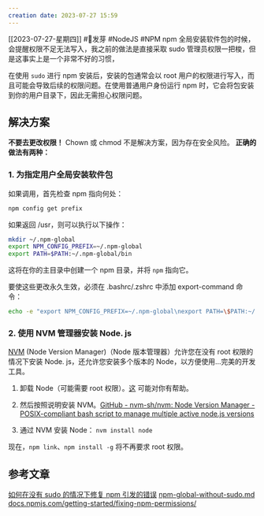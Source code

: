```yaml
---
creation date: 2023-07-27 15:59 
---
```

 [[2023-07-27-星期四]]  #🌱发芽 #NodeJS #NPM
npm 全局安装软件包的时候，会提醒权限不足无法写入，我之前的做法是直接采取 sudo 管理员权限一把梭，但是这事实上是一个非常不好的习惯，

在使用 `sudo` 进行 npm 安装后，安装的包通常会以 root 用户的权限进行写入，而且可能会导致后续的权限问题。在使用普通用户身份运行 npm 时，它会将包安装到你的用户目录下，因此无需担心权限问题。
<!--more-->
## 解决方案
**不要去更改权限！**
Chown 或 chmod 不是解决方案，因为存在安全风险。
**正确的做法有两种：**
### 1. 为指定用户全局安装软件包
如果调用，首先检查 npm 指向何处：

```bash
npm config get prefix
```

如果返回 /usr，则可以执行以下操作：

```bash
mkdir ~/.npm-global
export NPM_CONFIG_PREFIX=~/.npm-global
export PATH=$PATH:~/.npm-global/bin
```

这将在你的主目录中创建一个 npm 目录，并将 `npm` 指向它。

要使这些更改永久生效，必须在 .bashrc/.zshrc 中添加 export-command 命令：

```bash
echo -e "export NPM_CONFIG_PREFIX=~/.npm-global\nexport PATH=\$PATH:~/.npm-global/bin" >> ~/.bashrc
```

### 2. 使用 NVM 管理器安装 Node. js
[NVM](https://github.com/creationix/nvm) (Node Version Manager)（Node 版本管理器）允许您在没有 root 权限的情况下安装 Node. js，还允许您安装多个版本的 Node，以方便使用...完美的开发工具。

1. 卸载 Node（可能需要 root 权限）。[这](https://stackoverflow.com/q/9283472/1480391) 可能对你有帮助。 
    
2. 然后按照说明安装 NVM。[GitHub - nvm-sh/nvm: Node Version Manager - POSIX-compliant bash script to manage multiple active node.js versions](https://github.com/creationix/nvm)
3. 通过 NVM 安装 Node： `nvm install node`


现在，`npm link`、`npm install -g` 将不再要求 root 权限。

## 参考文章
[如何在没有 sudo 的情况下修复 npm 引发的错误](https://stackoverflow.com/questions/16151018/how-to-fix-npm-throwing-error-without-sudo)
[npm-global-without-sudo.md](https://github.com/sindresorhus/guides/blob/main/npm-global-without-sudo.md)
[docs.npmjs.com/getting-started/fixing-npm-permissions/](https://docs.npmjs.com/getting-started/fixing-npm-permissions)



